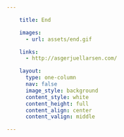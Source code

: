 ```yaml
---

    title: End

    images:
      - url: assets/end.gif

    links:
      - http://asgerjuellarsen.com/

    layout:
      type: one-column
      nav: false
      image_style: background
      content_style: white
      content_height: full
      content_align: center
      content_valign: middle

---
```


<a href="http://asgerjuellarsen.com/" data-link-id="links:1" title="Visit Asger Juel Larsen" target="_blank">
  <img id="image" data-media-id="images:1" src="assets/end.gif" alt="">
</a>
